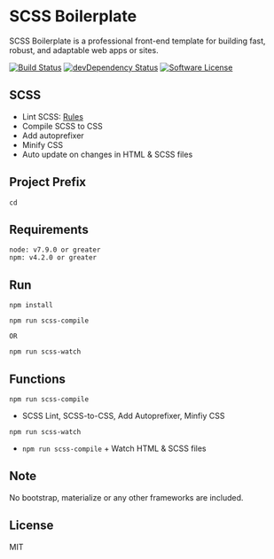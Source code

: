 # SCSS Boilerplate
SCSS Boilerplate is a professional front-end template for building fast, robust, and adaptable web apps or sites.

[![Build Status](https://travis-ci.org/imransilvake/SCSS-Boilerplate.svg?branch=master)](#)
[![devDependency Status](https://david-dm.org/h5bp/html5-boilerplate/dev-status.svg)](#)
[![Software License](https://img.shields.io/badge/license-MIT-blue.svg)](LICENSE)

## SCSS
  - Lint SCSS: [Rules](https://stylelint.io/user-guide/rules/)
  - Compile SCSS to CSS
  - Add autoprefixer
  - Minify CSS
  - Auto update on changes in HTML & SCSS files

## Project Prefix
`cd`

## Requirements
```
node: v7.9.0 or greater
npm: v4.2.0 or greater
```

## Run
```
npm install
```
```
npm run scss-compile

OR

npm run scss-watch
```

## Functions

`npm run scss-compile`
  - SCSS Lint, SCSS-to-CSS, Add Autoprefixer, Minfiy CSS

`npm run scss-watch`
  - `npm run scss-compile` + Watch HTML & SCSS files

## Note
No bootstrap, materialize or any other frameworks are included.

## License
MIT

